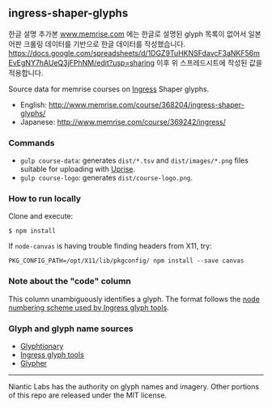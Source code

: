 ## ingress-shaper-glyphs

한글 설명 추가본
www.memrise.com 에는 한글로 설명된 glyph 목록이 없어서 일본어판 크롤링 데이터를 기반으로 한글 데이터를 작성했습니다.
https://docs.google.com/spreadsheets/d/1DGZ9TuHKNSFdavcF3aNKF56mEvEgNY7hAUeQ3jFPhNM/edit?usp=sharing
이후 위 스프레드시트에 작성된 값을 적용합니다.

Source data for memrise courses on [Ingress][ingress] Shaper glyphs.

- English: http://www.memrise.com/course/368204/ingress-shaper-glyphs/
- Japanese: http://www.memrise.com/course/369242/ingress/

[ingress]: https://www.ingress.com

### Commands

- `gulp course-data`: generates `dist/*.tsv` and `dist/images/*.png` files suitable for uploading with [Uprise][uprise].
- `gulp course-logo`: generates `dist/course-logo.png`.

[uprise]: http://memrise-users.wikia.com/wiki/Uprise

### How to run locally

Clone and execute:

```
$ npm install
```

If ``node-canvas`` is having trouble finding headers from X11, try:

```
PKG_CONFIG_PATH=/opt/X11/lib/pkgconfig/ npm install --save canvas
```

### Note about the "code" column

This column unambiguously identifies a glyph. The format follows the [node numbering scheme used by Ingress glyph tools][node-numbering].

[node-numbering]: https://github.com/gm9/ingress-glyph-tools/blob/master/glyph-tools.js#L205


### Glyph and glyph name sources

- [Glyphtionary](http://glyphtionary.com/)
- [Ingress glyph tools](https://github.com/gm9/ingress-glyph-tools)
- [Glypher](https://play.google.com/store/apps/details?id=com.dmidroid.ingress.glyphs)


---- 

Niantic Labs has the authority on glyph names and imagery. Other portions of this repo are released under the MIT license.
